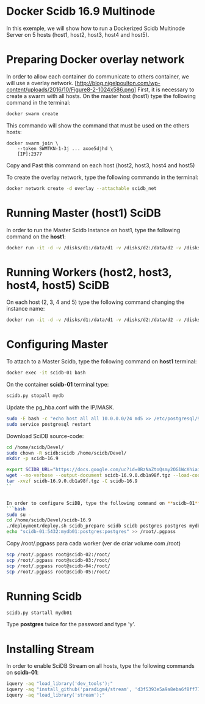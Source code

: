 # Docker Scidb 16.9 Multinode

In this exemple, we will show how to run a Dockerized Scidb Multinode Server on 5 hosts (host1, host2, host3, host4 and host5).

# Preparing Docker overlay network

In order to allow each container do communicate to others container, we will use a overlay network.  [http://blog.nigelpoulton.com/wp-content/uploads/2016/10/Figure8-2-1024x586.png]
First, it is necessary to create a swarm with all hosts. On the master host (host1) type the following command in the terminal: 

```bash
docker swarm create
```
This commando will show the command that must be used on the others hosts:
```
docker swarm join \
    --token SWMTKN-1-3j ... axoe5djhd \
    [IP]:2377
```
Copy and Past this command on each host (host2, host3, host4 and host5)

To create the overlay network, type the following commando in the terminal:

```bash
docker network create -d overlay --attachable scidb_net
```


# Running Master (host1) SciDB

In order to run the Master Scidb Instance on host1, type the following command on the **host1**:

```bash
docker run -it -d -v /disks/d1:/data/d1 -v /disks/d2:/data/d2 -v /disks/d3:/data/d3 -v /disks/d4:/data/d4 -v /disks/d5:/data/d5 -v /disks/d6:/data/d6 -v /disks/d7:/data/d7 -v /disks/d8:/data/d8 --name scidb-01 --restart unless-stopped -e "CLUSTER=mydb" --network scidb_net terrama2.dpi.inpe.br:443/scidb-sits:16.9
```


# Running Workers (host2, host3, host4, host5) SciDB

On each host (2, 3, 4 and 5) type the following command changing the instance name:

```bash
docker run -it -d -v /disks/d1:/data/d1 -v /disks/d2:/data/d2 -v /disks/d3:/data/d3 -v /disks/d4:/data/d4 -v /disks/d5:/data/d5 -v /disks/d6:/data/d6 -v /disks/d7:/data/d7 -v /disks/d8:/data/d8 --name scidb-**NN** --restart unless-stopped --network scidb_net terrama2.dpi.inpe.br:443/scidb-sits-worker:16.9
```

# Configuring Master

To attach to a Master Scidb, type the following command on **host1** terminal: 
```bash
docker exec -it scidb-01 bash
```
On the container **scidb-01** terminal type:
```bash
scidb.py stopall mydb
```

Update the pg_hba.conf with the IP/MASK. 
```bash
sudo -E bash -c "echo host all all 10.0.0.0/24 md5 >> /etc/postgresql/9.3/main/pg_hba.conf"
sudo service postgresql restart
```


Download SciDB source-code:
```bash
cd /home/scidb/Devel/
sudo chown -R scidb:scidb /home/scidb/Devel/
mkdir -p scidb-16.9

export SCIDB_URL="https://docs.google.com/uc?id=0BzNaZtoQsmy2OG1WcXhiai1rak0&export=download"
wget --no-verbose --output-document scidb-16.9.0.db1a98f.tgz --load-cookies cookies.txt "$SCIDB_URL `wget --no-verbose --output-document - --save-cookies cookies.txt "$SCIDB_URL" | grep --only-matching 'confirm=[^&]*'`"
tar -xvzf scidb-16.9.0.db1a98f.tgz -C scidb-16.9
``


In order to configure SciDB, type the following command on **scidb-01**:
```bash
sudo su - 
cd /home/scidb/Devel/scidb-16.9
./deployment/deploy.sh scidb_prepare scidb scidb postgres postgres mydb01 /data/scidb/mydb01 2 default 1 default scidb-01 scidb-02 scidb-03 scidb-04 scidb-05
echo "scidb-01:5432:mydb01:postgres:postgres" >> /root/.pgpass
```

Copy /root/.pgpass para cada worker (ver de criar volume com /root)
```bash
scp /root/.pgpass root@scidb-02:/root/
scp /root/.pgpass root@scidb-03:/root/
scp /root/.pgpass root@scidb-04:/root/
scp /root/.pgpass root@scidb-05:/root/
```


# Running Scidb

```bash
scidb.py startall mydb01
```

Type **postgres** twice for the password and type 'y'.

# Installing Stream 

In order to enable SciDB Stream on all hosts, type the following commands on **scidb-01**:
```bash
iquery -aq "load_library('dev_tools');"
iquery -aq "install_github('paradigm4/stream', 'd3f5393e5a9a8eba6f8ff777105ef031f48e3d3d');"
iquery -aq "load_library('stream');"
```
    
    



